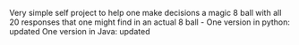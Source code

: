 Very simple self project to help one make decisions a magic 8 ball with all 20 responses that one might find in an actual 8 ball -
One version in python: updated
One version in Java: updated
